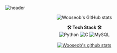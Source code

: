<!--
**dntjq0815/dntjq0815** is a ✨ _special_ ✨ repository because its `README.md` (this file) appears on your GitHub profile.

Here are some ideas to get you started:

- 🔭 I’m currently working on ...
- 🌱 I’m currently learning ...
- 👯 I’m looking to collaborate on ...
- 🤔 I’m looking for help with ...
- 💬 Ask me about ...
- 📫 How to reach me: ...
- 😄 Pronouns: ...
- ⚡ Fun fact: ...
-->

![header](https://capsule-render.vercel.app/api?type=waving&color=auto&height=300&section=header&text=Hi,&nbsp;there!&fontSize=90)
<div align=center>

![Wooseob's GitHub stats](https://github-readme-stats-ecru-nu-48.vercel.app/api?username=dntjq0815&show_icons=true&theme=transparent)

**🛠 Tech Stack 🛠** <br>
![Python](https://img.shields.io/badge/Python-3776AB?style=flat-square&logo=Python&logoColor=white)
![C](https://img.shields.io/badge/C-A8B9CC?style=flat-square&logo=C&logoColor=white)
![MySQL](https://img.shields.io/badge/MySQL-4479A1?style=flat-square&logo=MySQL&logoColor=white)
<br><br>
[![Wooseob's github stats](https://github-readme-stats.vercel.app/api/top-langs/?username=dntjq0815&show_icons=true&hide_border=true&title_color=004386&icon_color=004386&layout=compact)](https://github.com/dntjq0815)
  
</div>
